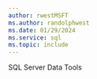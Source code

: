 ```yaml
---
author: rwestMSFT
ms.author: randolphwest
ms.date: 01/29/2024
ms.service: sql
ms.topic: include
---
```

 SQL Server Data Tools 
